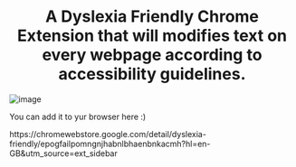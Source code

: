 <center><h1>A Dyslexia Friendly Chrome Extension that will modifies text on every webpage according to accessibility guidelines.</h1></center>

![image](https://github.com/user-attachments/assets/c9b13d8a-c6c4-4684-a76e-a2cc9ce89558)


<p>You can add it to yur browser here :)</p>
https://chromewebstore.google.com/detail/dyslexia-friendly/epogfailpomngnjhabnlbhaenbnkacmh?hl=en-GB&utm_source=ext_sidebar
